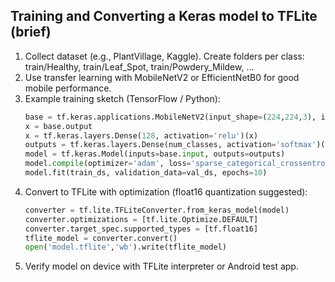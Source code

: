 Training and Converting a Keras model to TFLite (brief)
-------------------------------------------------------
1. Collect dataset (e.g., PlantVillage, Kaggle). Create folders per class:
   train/Healthy, train/Leaf_Spot, train/Powdery_Mildew, ...
2. Use transfer learning with MobileNetV2 or EfficientNetB0 for good mobile performance.
3. Example training sketch (TensorFlow / Python):
   ```python
   base = tf.keras.applications.MobileNetV2(input_shape=(224,224,3), include_top=False, pooling='avg')
   x = base.output
   x = tf.keras.layers.Dense(128, activation='relu')(x)
   outputs = tf.keras.layers.Dense(num_classes, activation='softmax')(x)
   model = tf.keras.Model(inputs=base.input, outputs=outputs)
   model.compile(optimizer='adam', loss='sparse_categorical_crossentropy', metrics=['accuracy'])
   model.fit(train_ds, validation_data=val_ds, epochs=10)
   ```
4. Convert to TFLite with optimization (float16 quantization suggested):
   ```python
   converter = tf.lite.TFLiteConverter.from_keras_model(model)
   converter.optimizations = [tf.lite.Optimize.DEFAULT]
   converter.target_spec.supported_types = [tf.float16]
   tflite_model = converter.convert()
   open('model.tflite','wb').write(tflite_model)
   ```
5. Verify model on device with TFLite interpreter or Android test app.
